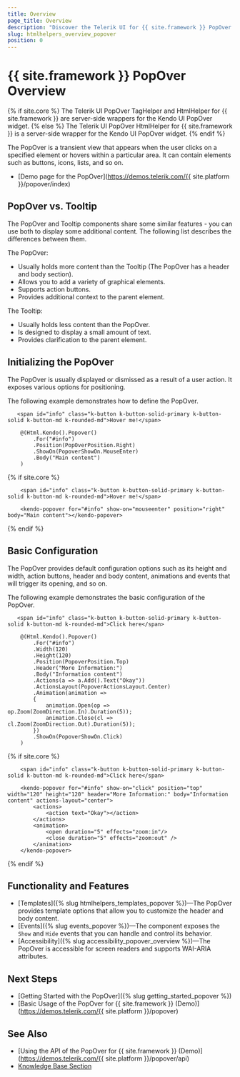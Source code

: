 ```yaml
---
title: Overview
page_title: Overview
description: "Discover the Telerik UI for {{ site.framework }} PopOver component and its features like custom action buttons and built-in customization options."
slug: htmlhelpers_overview_popover
position: 0
---
```


# {{ site.framework }} PopOver Overview

{% if site.core %}
The Telerik UI PopOver TagHelper and HtmlHelper for {{ site.framework }} are server-side wrappers for the Kendo UI PopOver widget.
{% else %}
The Telerik UI PopOver HtmlHelper for {{ site.framework }} is a server-side wrapper for the Kendo UI PopOver widget.
{% endif %}

The PopOver is a transient view that appears when the user clicks on a specified element or hovers within a particular area. It can contain elements such as buttons, icons, lists, and so on. 

* [Demo page for the PopOver](https://demos.telerik.com/{{ site.platform }}/popover/index)

## PopOver vs. Tooltip

The PopOver and Tooltip components share some similar features - you can use both to display some additional content. The following list describes the differences between them.

The PopOver:

* Usually holds more content than the Tooltip (The PopOver has a header and body section).
* Allows you to add a variety of graphical elements.
* Supports action buttons.
* Provides additional context to the parent element.

The Tooltip:

* Usually holds less content than the PopOver.
* Is designed to display a small amount of text.
* Provides clarification to the parent element.

## Initializing the PopOver

The PopOver is usually displayed or dismissed as a result of a user action. It exposes various options for positioning.

The following example demonstrates how to define the PopOver.

```HtmlHelper
   <span id="info" class="k-button k-button-solid-primary k-button-solid k-button-md k-rounded-md">Hover me!</span>

    @(Html.Kendo().Popover()
        .For("#info")
        .Position(PopOverPosition.Right)
        .ShowOn(PopoverShowOn.MouseEnter)
        .Body("Main content")
    )
```
{% if site.core %}
```TagHelper
	<span id="info" class="k-button k-button-solid-primary k-button-solid k-button-md k-rounded-md">Hover me!</span>

	<kendo-popover for="#info" show-on="mouseenter" position="right" body="Main content"></kendo-popover>
```
{% endif %}

## Basic Configuration

The PopOver provides default configuration options such as its height and width, action buttons, header and body content, animations and events that will trigger its opening, and so on.

The following example demonstrates the basic configuration of the PopOver.

```HtmlHelper
   <span id="info" class="k-button k-button-solid-primary k-button-solid k-button-md k-rounded-md">Click here</span>

    @(Html.Kendo().Popover()
        .For("#info")
        .Width(120)
        .Height(120)
        .Position(PopoverPosition.Top)
        .Header("More Information:")
        .Body("Information content")
        .Actions(a => a.Add().Text("Okay"))
        .ActionsLayout(PopoverActionsLayout.Center)
        .Animation(animation =>
        {
            animation.Open(op => op.Zoom(ZoomDirection.In).Duration(5));
            animation.Close(cl => cl.Zoom(ZoomDirection.Out).Duration(5));
        })
        .ShowOn(PopoverShowOn.Click)
    )
```
{% if site.core %}
```TagHelper
	<span id="info" class="k-button k-button-solid-primary k-button-solid k-button-md k-rounded-md">Click here</span>

	<kendo-popover for="#info" show-on="click" position="top" width="120" height="120" header="More Information:" body="Information content" actions-layout="center">
		<actions>
			<action text="Okay"></action>
		</actions>
		<animation>
			<open duration="5" effects="zoom:in"/>
			<close duration="5" effects="zoom:out" />
		</animation>
	</kendo-popover>
```
{% endif %}

## Functionality and Features

* [Templates]({% slug htmlhelpers_templates_popover %})&mdash;The PopOver provides template options that allow you to customize the header and body content.
* [Events]({% slug events_popover %})&mdash;The component exposes the `Show` and `Hide` events that you can handle and control its behavior.
* [Accessibility]({% slug accessibility_popover_overview %})&mdash;The PopOver is accessible for screen readers and supports WAI-ARIA attributes.

## Next Steps

* [Getting Started with the PopOver]({% slug getting_started_popover %})
* [Basic Usage of the PopOver for {{ site.framework }} (Demo)](https://demos.telerik.com/{{ site.platform }}/popover)

## See Also

* [Using the API of the PopOver for {{ site.framework }} (Demo)](https://demos.telerik.com/{{ site.platform }}/popover/api)
* [Knowledge Base Section](/knowledge-base)

